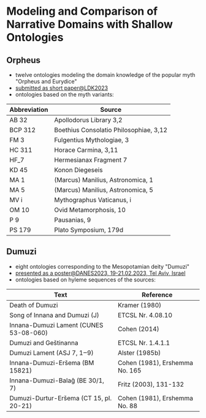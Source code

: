 # Modeling and Comparison of Narrative Domains with Shallow Ontologies

## Orpheus

* twelve ontologies modeling the domain knowledge of the popular myth "Orpheus and Eurydice"
* [submitted as short paper@LDK2023](http://2023.ldk-conf.org/)
* ontologies based on the myth variants: 

Abbreviation                       | Source 
-----------------------------------|----------------------------------------
 AB 32                             | Apollodorus Library 3,2     
 BCP 312                           |  Boethius Consolatio Philosophiae, 3,12
 FM 3                              | Fulgentius Mythologiae, 3  
 HC 311                            | Horace Carmina, 3,11
 HF_7                              | Hermesianax Fragment 7  
 KD 45                             | Konon Diegeseis  
 MA 1                              | (Marcus) Manilius, Astronomica, 1 
 MA 5                              | (Marcus) Manilius, Astronomica, 5 
 MV i                              | Mythographus Vaticanus, i 
 OM 10                             | Ovid Metamorphosis, 10  
 P 9                               | Pausanias, 9 
 PS 179                            | Plato Symposium, 179d 


## Dumuzi
* eight ontologies corresponding to the Mesopotamian deity "Dumuzi"
* [presented as a poster@DANES2023, 19-21.02.2023, Tel Aviv, Israel](https://digitalpasts.github.io/DANES/)
* ontologies based on hyleme sequences of the sources: 

Text                                    | Reference
----------------------------------------|-------------------------------
Death of Dumuzi                         | Kramer (1980)
Song of Innana and Dumuzi (J)           | ETCSL Nr. 4.08.10
Innana-Dumuzi Lament (CUNES 53-08-060)  | Cohen (2014)
Dumuzi and Geštinanna                   | ETCSL Nr. 1.4.1.1
Dumuzi Lament (ASJ 7, 1‒9)              | Alster (1985b)
Innana-Dumuzi-Eršema (BM 15821)         | Cohen (1981), Ershemma No. 165
Innana-Dumuzi-Balaĝ (BE 30/1, 7)        | Fritz (2003), 131-132
Dumuzi-Durtur-Eršema (CT 15, pl. 20-21) | Cohen (1981), Ershemma No. 88



